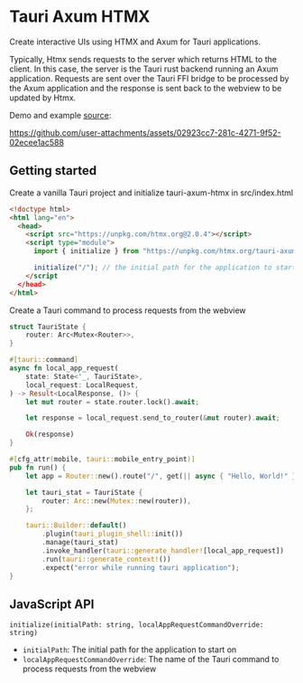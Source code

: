 # Tauri Axum HTMX

Create interactive UIs using HTMX and Axum for Tauri applications.

Typically, Htmx sends requests to the server which returns HTML to the client. In this case,
the server is the Tauri rust backend running an Axum application. Requests are
sent over the Tauri FFI bridge to be processed by the Axum application and the
response is sent back to the webview to be updated by Htmx.

Demo and example [source](example):


https://github.com/user-attachments/assets/02923cc7-281c-4271-9f52-02ecee1ac588


## Getting started

Create a vanilla Tauri project and initialize tauri-axum-htmx in src/index.html

```html
<!doctype html>
<html lang="en">
  <head>
    <script src="https://unpkg.com/htmx.org@2.0.4"></script>
    <script type="module">
      import { initialize } from "https://unpkg.com/htmx.org/tauri-axum-htmx";

      initialize("/"); // the initial path for the application to start on
    </script
  </head>
</html>
```

Create a Tauri command to process requests from the webview

```rust
struct TauriState {
    router: Arc<Mutex<Router>>,
}

#[tauri::command]
async fn local_app_request(
    state: State<'_, TauriState>,
    local_request: LocalRequest,
) -> Result<LocalResponse, ()> {
    let mut router = state.router.lock().await;

    let response = local_request.send_to_router(&mut router).await;

    Ok(response)
}

#[cfg_attr(mobile, tauri::mobile_entry_point)]
pub fn run() {
    let app = Router::new().route("/", get(|| async { "Hello, World!" }));

    let tauri_stat = TauriState {
        router: Arc::new(Mutex::new(router)),
    };

    tauri::Builder::default()
        .plugin(tauri_plugin_shell::init())
        .manage(tauri_stat)
        .invoke_handler(tauri::generate_handler![local_app_request])
        .run(tauri::generate_context!())
        .expect("error while running tauri application");
}
```

## JavaScript API

`initialize(initialPath: string, localAppRequestCommandOverride: string)`

- `initialPath`: The initial path for the application to start on
- `localAppRequestCommandOverride`: The name of the Tauri command to process requests from the webview



